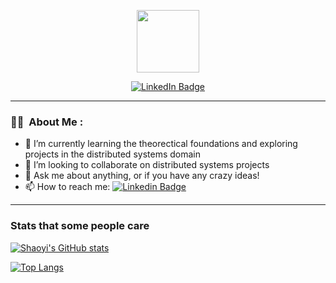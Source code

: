 <p align="center"><img src="https://media.giphy.com/media/M9gbBd9nbDrOTu1Mqx/giphy.gif" width="100"/></p>
<p align="center">
<a href="https://www.linkedin.com/in/hong-shao-yi-2947b6149/"><img src="https://img.shields.io/badge/LinkedIn-blue?style=for-the-badge&logo=linkedin&logoColor=white" alt="LinkedIn Badge"></a>
</p>
<p align="center">

---
  
### 👨‍💻 &nbsp;About Me :

- 🌱 I’m currently learning the theorectical foundations and exploring projects in the distributed systems domain
- 👯 I’m looking to collaborate on distributed systems projects  
- 💬 Ask me about anything, or if you have any crazy ideas! 
- 📫 How to reach me: [![Linkedin Badge](https://img.shields.io/badge/-shaoyi-blue?style=flat&logo=Linkedin&logoColor=white)](https://www.linkedin.com/in/hong-shao-yi-2947b6149/)

---  
  
### Stats that some people care 
  
[![Shaoyi's GitHub stats](https://github-readme-stats.vercel.app/api?username=shaoyi1997&show_icons=true&theme=vision-friendly-dark)](https://github.com/anuraghazra/github-readme-stats)
  
[![Top Langs](https://github-readme-stats.vercel.app/api/top-langs/?username=shaoyi1997&layout=compact&theme=vision-friendly-dark)](https://github.com/anuraghazra/github-readme-stats)
